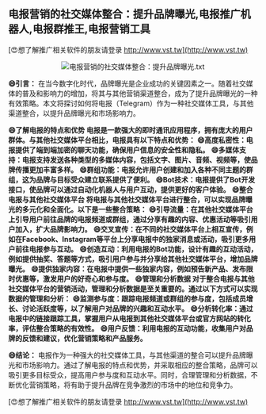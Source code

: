 ## **电报营销的社交媒体整合：提升品牌曝光,电报推广机器人,电报群推王,电报营销工具**

[😍想了解推广相关软件的朋友请登录 http://www.vst.tw](http://www.vst.tw)

 <center><img src="https://vst.tw/MP4/tuiguang/png/2.png" alt="电报营销的社交媒体整合：提升品牌曝光.txt"></center>

**😄引言：**
在当今数字化时代，品牌曝光是企业成功的关键因素之一。随着社交媒体的普及和影响力的增加，将其与其他营销渠道整合，成为了提升品牌曝光的一种有效策略。本文将探讨如何将电报（Telegram）作为一种社交媒体工具，与其他渠道整合，以提升品牌曝光和市场影响力。

**😄了解电报的特点和优势 电报是一款强大的即时通讯应用程序，拥有庞大的用户群体。与其他社交媒体平台相比，电报具有以下特点和优势：**
**😄高度私密性：电报提供了端到端加密的聊天功能，确保用户信息的安全性和隐私。**
**😄多媒体支持：电报支持发送各种类型的多媒体内容，包括文字、图片、音频、视频等，使品牌传播更加丰富多样。**
**😄群组功能：电报允许用户创建和加入各种不同主题的群组，这为品牌与目标受众建立联系提供了便利。**
**😄Bot技术：电报提供了Bot开发接口，使品牌可以通过自动化机器人与用户互动，提供更好的客户体验。**
**😄整合电报与其他社交媒体平台 将电报与其他社交媒体平台进行整合，可以实现品牌曝光的多元化和全面化。以下是一些整合策略：**
**😄引导流量：在其他社交媒体平台上引导用户前往品牌的电报频道或群组，通过分享有趣的内容、优惠活动等吸引用户加入，扩大品牌影响力。**
**😄交叉宣传：在不同的社交媒体平台上相互宣传，例如在Facebook、Instagram等平台上分享电报中的独家消息或活动，吸引更多用户前往电报参与互动。**
**😄创造互动：利用电报的Bot功能，设计有趣的互动活动，例如提供抽奖、答题等方式，吸引用户参与并分享给其他社交媒体平台，增加品牌曝光。**
**😄提供独家内容：在电报中提供一些独家内容，例如预告新产品、发布限时优惠等，激发用户的好奇心和参与度。**
**😄管理和分析数据 对于整合电报与其他社交媒体平台的营销活动，管理和分析数据是至关重要的。通过以下方式可以实现数据的管理和分析：**
**😄监测参与度：跟踪电报频道或群组的参与度，包括成员增长、讨论活跃度等，以了解用户对品牌的兴趣和互动水平。**
**😄分析转化率：通过电报中的链接跟踪工具，掌握用户从电报到其他社交媒体平台或官方网站的转化率，评估整合策略的有效性。**
**😄用户反馈：利用电报的互动功能，收集用户对品牌的反馈和建议，优化营销策略和产品服务。**

**😄结论：**
电报作为一种强大的社交媒体工具，与其他渠道的整合可以提升品牌曝光和市场影响力。通过了解电报的特点和优势，并采取相应的整合策略，品牌可以吸引更多目标受众，提高用户参与度和互动水平。同时，合理管理和分析数据，不断优化营销策略，将有助于提升品牌在竞争激烈的市场中的地位和竞争力。

[😍想了解推广相关软件的朋友请登录 http://www.vst.tw](http://www.vst.tw)



